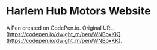 # Harlem Hub Motors Website

A Pen created on CodePen.io. Original URL: [https://codepen.io/dwight_m/pen/WNBoxKK](https://codepen.io/dwight_m/pen/WNBoxKK).

